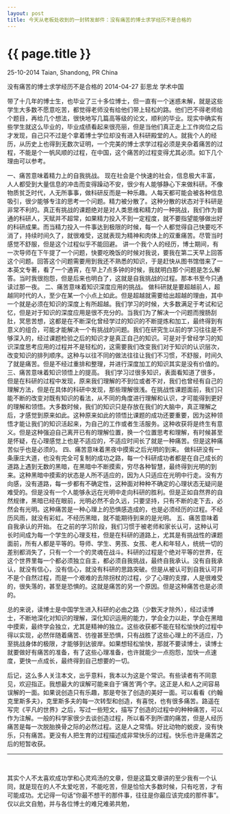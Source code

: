 ```yaml
---
layout: post
title: 今天从老板处收到的一封转发邮件：没有痛苦的博士求学经历不是合格的
---
```


{{ page.title }}
================

<p class="meta">25-10-2014 Taian, Shandong, PR China</p>

没有痛苦的博士求学经历不是合格的
2014-04-27 彭思龙 学术中国

带了十几年的博士生，也毕业了三十多位博士，但一直有一个迷惑未解，就是这些学生大多数不愿意吃苦，都觉得老师没有给他们带上轻松的路。他们巴不得老师给个题目，再给几个想法，很快地写几篇高等级的论文，顺利的毕业。现实中确实有些学生就这么毕业的，毕业成绩看起来很亮丽，但是当他们真正走上工作岗位之后才发现，自己只不过是个拿着博士学位却没有进入科研殿堂的人。就我个人的经历，从历史上也得到无数次证明，一个完美的博士求学过程必须是夹杂着痛苦的过程，不能是个一帆风顺的过程，在中国，这个痛苦的过程变得尤其必须。如下几个理由可以参考。


一、痛苦意味着精力上的自我挑战。
现在社会是个快速的社会，信息极大丰富，人人都受到大量信息的冲击而变得躁动不安，很少有人能够静心下来做科研。不像物质贫乏时代，人无所事事，做科研反而是一种乐趣。人每天都可能会被各种信息吸引，很少能够专注的思考一个问题。精力被分散了。这种分散的状态对于科研是非常不利的。真正有挑战的课题绝对是对人类思维和精力的一种挑战，我们作为普通的科研人，天赋并不超常，如果精力投入不到一定程度，就不要指望能够做出好的科研成果。而当精力投入一件事达到极限的时候，每一个人都觉得自己快要吃不消了，持续时间久了，就很难受，这就表现为精神和肉体上的双重痛苦。尽管当时感觉不舒服，但是这个过程似乎不能回避。
讲一个我个人的经历，博士期间，有一次导师在下午提了一个问题，快要吃晚饭的时候对我说，要我在第二天早上回答这个问题。回答这个问题需要用到我还不熟悉的知识，于是赶快从图书馆借来了一本英文专著，看了一个通宵，在早上7点多钟的时候，我就明白那个问题是怎么解答。当时我很抱怨，但是后来也明白了，这就是自我挑战的过程。那本书至今只通读过那一夜。
二、痛苦意味着知识深度应用的挑战。
做科研就是要超越前人，超越同时代的人，至少在某一个小点上如此。但是超越就需要给出超越的理由，其中一个就是必须在知识的深度上有所超越。我们学习的时候，大多数满足于考试和记忆，但是对于知识的深度应用是很不充分的。当我们为了解决一个问题而搜肠刮肚，冥思苦想，这都是在不断深化曾经学过的知识的不断提炼和加工，最终得到有意义的组合，可能才能解决一个有挑战的问题。我们在研究生以前的学习往往是不够深入的，经过课题检验之后的知识才是真正自己的知识。可是对于曾经学习的知识深度思考应用的过程并不是轻松的，这需要我们改变我们对于知识的认识层次，改变知识的排列顺序。这种与以往不同的做法往往让我们不习惯，不舒服，时间久了就是痛苦。但是不经过重排和整理，并进行深度加工的知识其实是没有价值的。
三、痛苦意味着知识领悟上的提高。
我们学习过很多知识，表面看知道了很多，但是在科研的过程中发现，原来我们理解的不到位或者不对，我们也曾经有自己的理解方法，但是在具体的科研中发现，那些理解很浅。在挑战性课题面前，我们只能不断的改变对既有知识的看法，从不同的角度进行理解和认识，才可能得到更好的理解和领悟。大多数时候，我们的知识只是存放在我们的大脑中，真正理解之后，才感觉到原来如此。这种原来如此的领悟比课题的成功还要重要，因为这种领悟才能让我们的知识活起来，为自己的工作或者生活服务。这种收获将是终生有意义。但是这种强迫自己离开已有的理解位置，换一个位置思考和理解，有时候甚至是怀疑，在心理感觉上也是不适应的，不适应时间长了就是一种痛苦。但是这种痛苦似乎也是必须的。
四、痛苦意味着黑夜中摸索之后光明的到来。
做科研没有一条康庄大道，也没有完全可复制的成功之路，每一个科研成功者都是在自己成长的道路上遇到无数的黑暗，在黑暗中不断摸索，穷尽各种智慧，最终得到光明的到来。这种黑暗中摸索的状态是人所不适应的，因为人只适应在光明中行走。没有方向感，没有道路，每一步都有不确定性，这种面对种种不确定的心理状态无疑问是难受的。但是没有一个人能够永远在光明中走向科研的胜利。但是正如自然界的自然规律，黑暗已经在眼前，光明必然不会久远，只要坚持，只有不断的走下去，必然会有光明。这种痛苦是一种心理上的恐惧感造成的，也是必须经历的过程。不经历风雨，就没有彩虹。不经历黑暗，就不能期待到来的是光明。
五、痛苦意味着自我承认的开始。
在之前的学习阶段，我们习惯于被老师和家长认可，这种认可长时间成为每一个学生的心理支柱，但是在科研的道路上，尤其是有挑战性的课题面前，所有人都是平等的。导师、学生、男孩、女孩、老人和年轻人，统统一切的差别都消失了，只有一个一个的灵魂在战斗。科研的过程是个绝对平等的世界，在这个世界里每一个都必须独立自主，都必须自我挑战，最终自我承认。没有自我承认，就没有信心，没有信心，就没有科研的思路突破。但是从被认可到自我认可并不是个自然过程，而是一个艰难的去除拐杖的过程，少了心理的支撑，人是很难受的，很失落的，甚至是恐惧的。这就是痛苦的另一个原因。但是这种痛苦也是必须的。

总的来说，读博士是中国学生进入科研的必由之路（少数天才除外），经过读博士，不断地深化对知识的理解，深化知识运用的能力，学会全力以赴，学会在黑暗中摸索，最终学会独立，尤其是精神的独立。这些收获都不能在轻松愉快的过程中得以实现，必然伴随着痛苦、彷徨甚至恐惧，只有战胜了这些心理上的不适应，乃至挑战身体的极限，才能够到达彼岸。如果想轻松愉快，那就不要读博士，读博士就要做好有痛苦的准备，有了这些心理准备，也许就能少一点抱怨，加快一点速度，更快一点成长，最终得到自己想要的一切。


后记，这么多人关注本文，出乎意料，我本以为这是个常识。有些读者有不同意见，欢迎指正。我想最大的误解可能来自于‘痛苦’两个字。这正是人和人之间容易误解的一面。如果说创造只有乐趣，那是夸张了创造的美好一面。可以看看《约翰克里斯多夫》，克里斯多夫的每一次转型和创造，有喜悦，也有很多痛苦。路遥在写完《平凡的世界》之后，写过一些短文，描写了创造的过程中的种种痛苦，可以作为注解。一般的科学家很少去谈创造过程，所以看不到所谓的痛苦，但是人经历痛苦是每一次脱胎换骨之际的必然过程。这是人之常情。好比动物的蜕皮，没有快乐，只有痛苦。更没有人把生育的过程描述成非常快乐的过程。快乐也许是痛苦之后的短暂收获。

----------------------------------
<br>

其实个人不太喜欢成功学和心灵鸡汤的文章，但是这篇文章讲的至少我有一个认同，就是现在的人不太爱吃苦，不能吃苦，但是恰恰大多数时候，只有吃苦，才有可能成功。尤记得一句话“你最不想干的那件事，往往是你最应该完成的那件事”。仅以此文自勉，并与各位博士的难兄难弟共勉，




